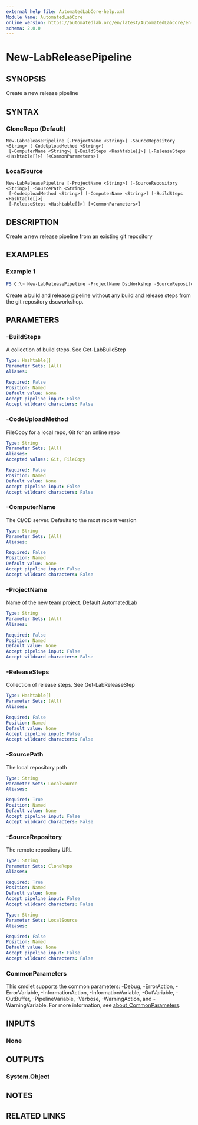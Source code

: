 ```yaml
---
external help file: AutomatedLabCore-help.xml
Module Name: AutomatedLabCore
online version: https://automatedlab.org/en/latest/AutomatedLabCore/en-us/New-LabReleasePipeline
schema: 2.0.0
---
```


# New-LabReleasePipeline

## SYNOPSIS
Create a new release pipeline

## SYNTAX

### CloneRepo (Default)
```
New-LabReleasePipeline [-ProjectName <String>] -SourceRepository <String> [-CodeUploadMethod <String>]
 [-ComputerName <String>] [-BuildSteps <Hashtable[]>] [-ReleaseSteps <Hashtable[]>] [<CommonParameters>]
```

### LocalSource
```
New-LabReleasePipeline [-ProjectName <String>] [-SourceRepository <String>] -SourcePath <String>
 [-CodeUploadMethod <String>] [-ComputerName <String>] [-BuildSteps <Hashtable[]>]
 [-ReleaseSteps <Hashtable[]>] [<CommonParameters>]
```

## DESCRIPTION
Create a new release pipeline from an existing git repository

## EXAMPLES

### Example 1
```powershell
PS C:\> New-LabReleasePipeline -ProjectName DscWorkshop -SourceRepository https://github.com/automatedlab/dscworkshop -CodeUpload git
```

Create a build and release pipeline without any build and release steps from the git repository dscworkshop.

## PARAMETERS

### -BuildSteps
A collection of build steps.
See Get-LabBuildStep

```yaml
Type: Hashtable[]
Parameter Sets: (All)
Aliases:

Required: False
Position: Named
Default value: None
Accept pipeline input: False
Accept wildcard characters: False
```

### -CodeUploadMethod
FileCopy for a local repo, Git for an online repo

```yaml
Type: String
Parameter Sets: (All)
Aliases:
Accepted values: Git, FileCopy

Required: False
Position: Named
Default value: None
Accept pipeline input: False
Accept wildcard characters: False
```

### -ComputerName
The CI/CD server.
Defaults to the most recent version

```yaml
Type: String
Parameter Sets: (All)
Aliases:

Required: False
Position: Named
Default value: None
Accept pipeline input: False
Accept wildcard characters: False
```

### -ProjectName
Name of the new team project.
Default AutomatedLab

```yaml
Type: String
Parameter Sets: (All)
Aliases:

Required: False
Position: Named
Default value: None
Accept pipeline input: False
Accept wildcard characters: False
```

### -ReleaseSteps
Collection of release steps.
See Get-LabReleaseStep

```yaml
Type: Hashtable[]
Parameter Sets: (All)
Aliases:

Required: False
Position: Named
Default value: None
Accept pipeline input: False
Accept wildcard characters: False
```

### -SourcePath
The local repository path

```yaml
Type: String
Parameter Sets: LocalSource
Aliases:

Required: True
Position: Named
Default value: None
Accept pipeline input: False
Accept wildcard characters: False
```

### -SourceRepository
The remote repository URL

```yaml
Type: String
Parameter Sets: CloneRepo
Aliases:

Required: True
Position: Named
Default value: None
Accept pipeline input: False
Accept wildcard characters: False
```

```yaml
Type: String
Parameter Sets: LocalSource
Aliases:

Required: False
Position: Named
Default value: None
Accept pipeline input: False
Accept wildcard characters: False
```

### CommonParameters
This cmdlet supports the common parameters: -Debug, -ErrorAction, -ErrorVariable, -InformationAction, -InformationVariable, -OutVariable, -OutBuffer, -PipelineVariable, -Verbose, -WarningAction, and -WarningVariable. For more information, see [about_CommonParameters](http://go.microsoft.com/fwlink/?LinkID=113216).

## INPUTS

### None
## OUTPUTS

### System.Object
## NOTES

## RELATED LINKS


